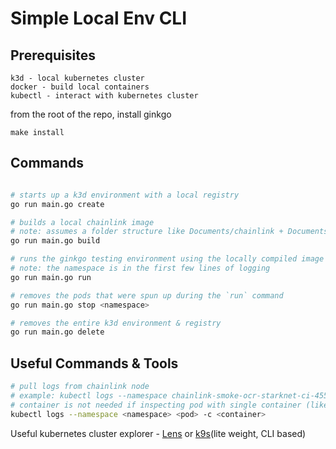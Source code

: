 # Simple Local Env CLI

## Prerequisites
```
k3d - local kubernetes cluster
docker - build local containers
kubectl - interact with kubernetes cluster
```

from the root of the repo, install ginkgo
```
make install
```

## Commands
```bash

# starts up a k3d environment with a local registry
go run main.go create

# builds a local chainlink image
# note: assumes a folder structure like Documents/chainlink + Documents/chainlink-starknet
go run main.go build

# runs the ginkgo testing environment using the locally compiled image
# note: the namespace is in the first few lines of logging
go run main.go run

# removes the pods that were spun up during the `run` command
go run main.go stop <namespace>

# removes the entire k3d environment & registry
go run main.go delete
```

## Useful Commands & Tools
```bash
# pull logs from chainlink node 
# example: kubectl logs --namespace chainlink-smoke-ocr-starknet-ci-4553f chainlink-0-d79496974-kzczg -c node
# container is not needed if inspecting pod with single container (like starknet-devnet)
kubectl logs --namespace <namespace> <pod> -c <container>
```

Useful kubernetes cluster explorer - [Lens](https://k8slens.dev/) or [k9s](https://k9scli.io/)(lite weight, CLI based)
